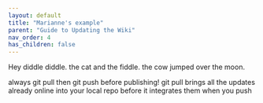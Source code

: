 ```yaml
---
layout: default
title: "Marianne's example"
parent: "Guide to Updating the Wiki"
nav_order: 4
has_children: false
---
```

Hey diddle diddle. the cat and the fiddle. the cow jumped over the moon.

always git pull then git push before publishing! git pull brings all the updates already online into your local repo before it integrates them when you push
